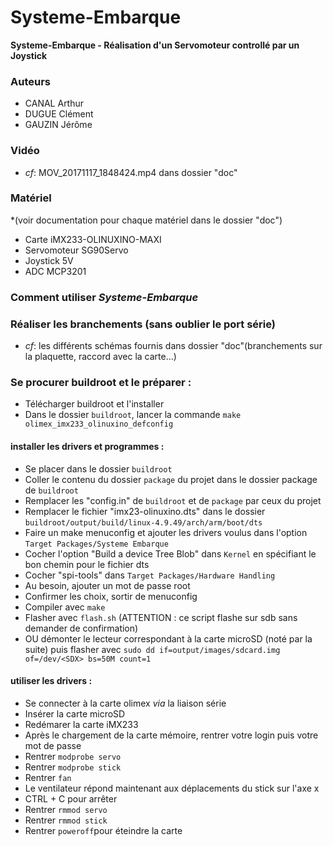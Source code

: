 # Systeme-Embarque

**Systeme-Embarque - Réalisation d'un Servomoteur controllé par un Joystick**

### Auteurs
 - CANAL Arthur
 - DUGUE Clément
 - GAUZIN Jérôme

### Vidéo
 - *cf*: MOV_20171117_1848424.mp4 dans dossier "doc"

### Matériel 
*(voir documentation pour chaque matériel dans le dossier "doc")
 - Carte iMX233-OLINUXINO-MAXI
 - Servomoteur SG90Servo
 - Joystick 5V
 - ADC MCP3201


### Comment utiliser *Systeme-Embarque*

### Réaliser les branchements (sans oublier le port série)
 - *cf*: les différents schémas fournis dans dossier "doc"(branchements sur la plaquette, raccord avec la carte...)

### Se procurer buildroot et le préparer :
 - Télécharger buildroot et l'installer
 - Dans le dossier `buildroot`, lancer la commande `make olimex_imx233_olinuxino_defconfig`

#### installer les drivers et programmes :
 - Se placer dans le dossier `buildroot`
 - Coller le contenu du dossier `package` du projet dans le dossier package de `buildroot`
 - Remplacer les "config.in" de `buildroot` et de `package` par ceux du projet
 - Remplacer le fichier "imx23-olinuxino.dts" dans le dossier `buildroot/output/build/linux-4.9.49/arch/arm/boot/dts`
 - Faire un make menuconfig et ajouter les drivers voulus dans l'option `Target Packages/Systeme Embarque`
 - Cocher l'option "Build a device Tree Blob" dans `Kernel` en spécifiant le bon chemin pour le fichier dts
 - Cocher "spi-tools" dans `Target Packages/Hardware Handling`
 - Au besoin, ajouter un mot de passe root
 - Confirmer les choix, sortir de menuconfig
 - Compiler avec `make`
 - Flasher avec `flash.sh` (ATTENTION : ce script flashe sur sdb sans demander de confirmation)
 - OU démonter le lecteur correspondant à la carte microSD (noté <SDX> par la suite) puis flasher avec `sudo dd if=output/images/sdcard.img of=/dev/<SDX> bs=50M count=1`

#### utiliser les drivers :
 - Se connecter à la carte olimex *via* la liaison série
 - Insérer la carte microSD
 - Redémarer la carte iMX233
 - Après le chargement de la carte mémoire, rentrer votre login puis votre mot de passe
 - Rentrer `modprobe servo`
 - Rentrer `modprobe stick`
 - Rentrer `fan`
 - Le ventilateur répond maintenant aux déplacements du stick sur l'axe x
 - CTRL + C pour arrêter
 - Rentrer `rmmod servo`
 - Rentrer `rmmod stick`
 - Rentrer `poweroff`pour éteindre la carte

